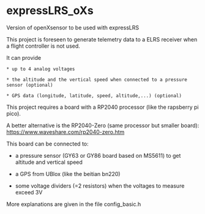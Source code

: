 # expressLRS_oXs

Version of openXsensor to be used with expressLRS

This project is foreseen to generate telemetry data to a ELRS receiver when a flight controller is not used.

It can provide

    * up to 4 analog voltages
    
    * the altitude and the vertical speed when connected to a pressure sensor (optional)
    
    * GPS data (longitude, latitude, speed, altitude,...) (optional)



This project requires a board with a RP2040 processor (like the rapsberry pi pico).

A better alternative is the RP2040-Zero (same processor but smaller board): https://www.waveshare.com/rp2040-zero.htm

This board can be connected to:

* a pressure sensor (GY63 or GY86 board based on MS5611) to get altitude and vertical speed

* a GPS from UBlox (like the beitian bn220)

* some voltage dividers (=2 resistors) when the voltages to measure exceed 3V


More explanations are given in the file config_basic.h


